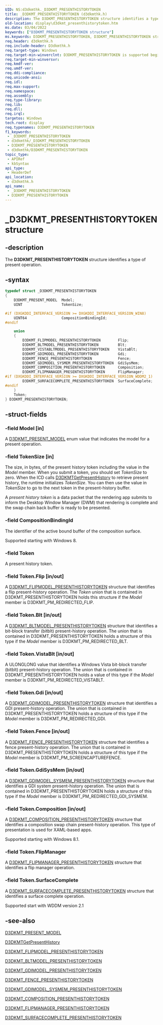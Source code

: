 ```yaml
---
UID: NS:d3dkmthk._D3DKMT_PRESENTHISTORYTOKEN
title: _D3DKMT_PRESENTHISTORYTOKEN (d3dkmthk.h)
description: The D3DKMT_PRESENTHISTORYTOKEN structure identifies a type of present operation.
old-location: display\d3dkmt_presenthistorytoken.htm
ms.date: 03/04/2022
keywords: ["D3DKMT_PRESENTHISTORYTOKEN structure"]
ms.keywords: D3DKMT_PRESENTHISTORYTOKEN, D3DKMT_PRESENTHISTORYTOKEN structure [Display Devices], OpenGL_Structs_6a454620-8217-4119-bbdd-4caa83169e27.xml, _D3DKMT_PRESENTHISTORYTOKEN, d3dkmthk/D3DKMT_PRESENTHISTORYTOKEN, display.d3dkmt_presenthistorytoken
req.header: d3dkmthk.h
req.include-header: D3dkmthk.h
req.target-type: Windows
req.target-min-winverclnt: D3DKMT_PRESENTHISTORYTOKEN is supported beginning with the Windows 7 operating system.
req.target-min-winversvr: 
req.kmdf-ver: 
req.umdf-ver: 
req.ddi-compliance: 
req.unicode-ansi: 
req.idl: 
req.max-support: 
req.namespace: 
req.assembly: 
req.type-library: 
req.lib: 
req.dll: 
req.irql: 
targetos: Windows
tech.root: display
req.typenames: D3DKMT_PRESENTHISTORYTOKEN
f1_keywords:
 - _D3DKMT_PRESENTHISTORYTOKEN
 - d3dkmthk/_D3DKMT_PRESENTHISTORYTOKEN
 - D3DKMT_PRESENTHISTORYTOKEN
 - d3dkmthk/D3DKMT_PRESENTHISTORYTOKEN
topic_type:
 - APIRef
 - kbSyntax
api_type:
 - HeaderDef
api_location:
 - d3dkmthk.h
api_name:
 - _D3DKMT_PRESENTHISTORYTOKEN
 - D3DKMT_PRESENTHISTORYTOKEN
---
```


# _D3DKMT_PRESENTHISTORYTOKEN structure

## -description

The **D3DKMT_PRESENTHISTORYTOKEN** structure identifies a type of present operation.

## -syntax

```cpp
typedef struct _D3DKMT_PRESENTHISTORYTOKEN
{
    D3DKMT_PRESENT_MODEL  Model;
    UINT                  TokenSize;

#if (DXGKDDI_INTERFACE_VERSION >= DXGKDDI_INTERFACE_VERSION_WIN8)
    UINT64                CompositionBindingId;
#endif

    union
    {
        D3DKMT_FLIPMODEL_PRESENTHISTORYTOKEN        Flip;
        D3DKMT_BLTMODEL_PRESENTHISTORYTOKEN         Blt;
        D3DKMT_VISTABLTMODEL_PRESENTHISTORYTOKEN    VistaBlt;
        D3DKMT_GDIMODEL_PRESENTHISTORYTOKEN         Gdi;
        D3DKMT_FENCE_PRESENTHISTORYTOKEN            Fence;
        D3DKMT_GDIMODEL_SYSMEM_PRESENTHISTORYTOKEN  GdiSysMem;
        D3DKMT_COMPOSITION_PRESENTHISTORYTOKEN      Composition;
        D3DKMT_FLIPMANAGER_PRESENTHISTORYTOKEN      FlipManager;
#if (DXGKDDI_INTERFACE_VERSION >= DXGKDDI_INTERFACE_VERSION_WDDM2_1)
        D3DKMT_SURFACECOMPLETE_PRESENTHISTORYTOKEN  SurfaceComplete;
#endif
    }
    Token;
} D3DKMT_PRESENTHISTORYTOKEN;
```

## -struct-fields

### -field Model [in]

A [D3DKMT_PRESENT_MODEL](ne-d3dkmthk-_d3dkmt_present_model.md) enum value that indicates the model for a present operation.

### -field TokenSize [in]

The size, in bytes, of the present history token including the value in the *Model* member. When you submit a token, you should set *TokenSize* to zero. When the ICD calls [D3DKMTGetPresentHistory](nf-d3dkmthk-d3dkmtgetpresenthistory.md) to retrieve present history, the runtime initializes *TokenSize*. You can then use the value in *TokenSize* to go to the next token in the present-history buffer.

A *present history token* is a data packet that the rendering app submits to inform the Desktop Window Manager (DWM) that rendering is complete and the swap chain back buffer is ready to be presented.

### -field CompositionBindingId

The identifier of the active bound buffer of the composition surface.

Supported starting with Windows 8.

### -field Token

A present history token.

### -field Token.Flip [in/out]

A [D3DKMT_FLIPMODEL_PRESENTHISTORYTOKEN](ns-d3dkmthk-_d3dkmt_flipmodel_presenthistorytoken.md) structure that identifies a flip present-history operation. The *Token* union that is contained in D3DKMT_PRESENTHISTORYTOKEN holds this structure if the *Model* member is D3DKMT_PM_REDIRECTED_FLIP.

### -field Token.Blt [in/out]

A [D3DKMT_BLTMODEL_PRESENTHISTORYTOKEN](ns-d3dkmthk-_d3dkmt_bltmodel_presenthistorytoken.md) structure that identifies a bit-block transfer (bitblt) present-history operation. The union that is contained in D3DKMT_PRESENTHISTORYTOKEN holds a structure of this type if the *Model* member is D3DKMT_PM_REDIRECTED_BLT.

### -field Token.VistaBlt [in/out]

A ULONGLONG value that identifies a Windows Vista bit-block transfer (bitblt) present-history operation. The union that is contained in D3DKMT_PRESENTHISTORYTOKEN holds a value of this type if the *Model* member is D3DKMT_PM_REDIRECTED_VISTABLT.

### -field Token.Gdi [in/out]

A [D3DKMT_GDIMODEL_PRESENTHISTORYTOKEN](ns-d3dkmthk-_d3dkmt_gdimodel_presenthistorytoken.md) structure that identifies a GDI present-history operation. The union that is contained in D3DKMT_PRESENTHISTORYTOKEN holds a structure of this type if the *Model* member is D3DKMT_PM_REDIRECTED_GDI.

### -field Token.Fence [in/out]

A [D3DKMT_FENCE_PRESENTHISTORYTOKEN](ns-d3dkmthk-_d3dkmt_fence_presenthistorytoken.md) structure that identifies a fence present-history operation. The union that is contained in D3DKMT_PRESENTHISTORYTOKEN holds a structure of this type if the *Model* member is D3DKMT_PM_SCREENCAPTUREFENCE.

### -field Token.GdiSysMem [in/out]

A [D3DKMT_GDIMODEL_SYSMEM_PRESENTHISTORYTOKEN](ns-d3dkmthk-_d3dkmt_gdimodel_sysmem_presenthistorytoken.md) structure that identifies a GDI system present-history operation. The union that is contained in D3DKMT_PRESENTHISTORYTOKEN holds a structure of this type if the *Model* member is D3DKMT_PM_REDIRECTED_GDI_SYSMEM.

### -field Token.Composition [in/out]

A [D3DKMT_COMPOSITION_PRESENTHISTORYTOKEN](ns-d3dkmthk-_d3dkmt_composition_presenthistorytoken.md) structure that identifies a composition swap chain present-history operation. This type of presentation is used for XAML-based apps.

Supported starting with Windows 8.1.

### -field Token.FlipManager

A [D3DKMT_FLIPMANAGER_PRESENTHISTORYTOKEN](ns-d3dkmthk-_d3dkmt_surfacecomplete_presenthistorytoken.md) structure that identifies a flip manager operation.

### -field Token.SurfaceComplete

A [D3DKMT_SURFACECOMPLETE_PRESENTHISTORYTOKEN](ns-d3dkmthk-_d3dkmt_surfacecomplete_presenthistorytoken.md) structure that identifies a surface complete operation.

Supported start with WDDM version 2.1

## -see-also

[D3DKMT_PRESENT_MODEL](ne-d3dkmthk-_d3dkmt_present_model.md)

[D3DKMTGetPresentHistory](nf-d3dkmthk-d3dkmtgetpresenthistory.md)

[D3DKMT_FLIPMODEL_PRESENTHISTORYTOKEN](ns-d3dkmthk-_d3dkmt_flipmodel_presenthistorytoken.md)

[D3DKMT_BLTMODEL_PRESENTHISTORYTOKEN](ns-d3dkmthk-_d3dkmt_bltmodel_presenthistorytoken.md)

[D3DKMT_GDIMODEL_PRESENTHISTORYTOKEN](ns-d3dkmthk-_d3dkmt_gdimodel_presenthistorytoken.md)

[D3DKMT_FENCE_PRESENTHISTORYTOKEN](ns-d3dkmthk-_d3dkmt_fence_presenthistorytoken.md)

[D3DKMT_GDIMODEL_SYSMEM_PRESENTHISTORYTOKEN](ns-d3dkmthk-_d3dkmt_gdimodel_sysmem_presenthistorytoken.md)

[D3DKMT_COMPOSITION_PRESENTHISTORYTOKEN](ns-d3dkmthk-_d3dkmt_composition_presenthistorytoken.md)

[D3DKMT_FLIPMANAGER_PRESENTHISTORYTOKEN](ns-d3dkmthk-_d3dkmt_surfacecomplete_presenthistorytoken.md)

[D3DKMT_SURFACECOMPLETE_PRESENTHISTORYTOKEN](ns-d3dkmthk-_d3dkmt_surfacecomplete_presenthistorytoken.md)
